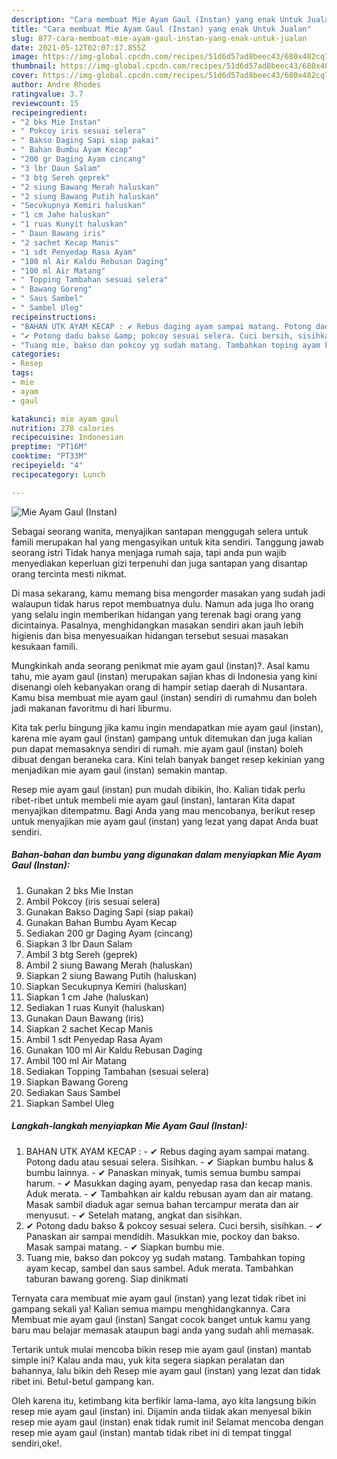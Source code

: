 ```yaml
---
description: "Cara membuat Mie Ayam Gaul (Instan) yang enak Untuk Jualan"
title: "Cara membuat Mie Ayam Gaul (Instan) yang enak Untuk Jualan"
slug: 877-cara-membuat-mie-ayam-gaul-instan-yang-enak-untuk-jualan
date: 2021-05-12T02:07:17.855Z
image: https://img-global.cpcdn.com/recipes/51d6d57ad8beec43/680x482cq70/mie-ayam-gaul-instan-foto-resep-utama.jpg
thumbnail: https://img-global.cpcdn.com/recipes/51d6d57ad8beec43/680x482cq70/mie-ayam-gaul-instan-foto-resep-utama.jpg
cover: https://img-global.cpcdn.com/recipes/51d6d57ad8beec43/680x482cq70/mie-ayam-gaul-instan-foto-resep-utama.jpg
author: Andre Rhodes
ratingvalue: 3.7
reviewcount: 15
recipeingredient:
- "2 bks Mie Instan"
- " Pokcoy iris sesuai selera"
- " Bakso Daging Sapi siap pakai"
- " Bahan Bumbu Ayam Kecap"
- "200 gr Daging Ayam cincang"
- "3 lbr Daun Salam"
- "3 btg Sereh geprek"
- "2 siung Bawang Merah haluskan"
- "2 siung Bawang Putih haluskan"
- "Secukupnya Kemiri haluskan"
- "1 cm Jahe haluskan"
- "1 ruas Kunyit haluskan"
- " Daun Bawang iris"
- "2 sachet Kecap Manis"
- "1 sdt Penyedap Rasa Ayam"
- "100 ml Air Kaldu Rebusan Daging"
- "100 ml Air Matang"
- " Topping Tambahan sesuai selera"
- " Bawang Goreng"
- " Saus Sambel"
- " Sambel Uleg"
recipeinstructions:
- "BAHAN UTK AYAM KECAP : ✔ Rebus daging ayam sampai matang. Potong dadu atau sesuai selera. Sisihkan. ✔ Siapkan bumbu halus &amp; bumbu lainnya. ✔ Panaskan minyak, tumis semua bumbu sampai harum. ✔ Masukkan daging ayam, penyedap rasa dan kecap manis. Aduk merata. ✔ Tambahkan air kaldu rebusan ayam dan air matang. Masak sambil diaduk agar semua bahan tercampur merata dan air menyusut. ✔ Setelah matang, angkat dan sisihkan."
- "✔ Potong dadu bakso &amp; pokcoy sesuai selera. Cuci bersih, sisihkan. ✔ Panaskan air sampai mendidih. Masukkan mie, pockoy dan bakso. Masak sampai matang. ✔ Siapkan bumbu mie."
- "Tuang mie, bakso dan pokcoy yg sudah matang. Tambahkan toping ayam kecap, sambel dan saus sambel. Aduk merata. Tambahkan taburan bawang goreng. Siap dinikmati"
categories:
- Resep
tags:
- mie
- ayam
- gaul

katakunci: mie ayam gaul 
nutrition: 278 calories
recipecuisine: Indonesian
preptime: "PT16M"
cooktime: "PT33M"
recipeyield: "4"
recipecategory: Lunch

---
```



![Mie Ayam Gaul (Instan)](https://img-global.cpcdn.com/recipes/51d6d57ad8beec43/680x482cq70/mie-ayam-gaul-instan-foto-resep-utama.jpg)

Sebagai seorang wanita, menyajikan santapan menggugah selera untuk famili merupakan hal yang mengasyikan untuk kita sendiri. Tanggung jawab seorang istri Tidak hanya menjaga rumah saja, tapi anda pun wajib menyediakan keperluan gizi terpenuhi dan juga santapan yang disantap orang tercinta mesti nikmat.

Di masa  sekarang, kamu memang bisa mengorder masakan yang sudah jadi walaupun tidak harus repot membuatnya dulu. Namun ada juga lho orang yang selalu ingin memberikan hidangan yang terenak bagi orang yang dicintainya. Pasalnya, menghidangkan masakan sendiri akan jauh lebih higienis dan bisa menyesuaikan hidangan tersebut sesuai masakan kesukaan famili. 



Mungkinkah anda seorang penikmat mie ayam gaul (instan)?. Asal kamu tahu, mie ayam gaul (instan) merupakan sajian khas di Indonesia yang kini disenangi oleh kebanyakan orang di hampir setiap daerah di Nusantara. Kamu bisa membuat mie ayam gaul (instan) sendiri di rumahmu dan boleh jadi makanan favoritmu di hari liburmu.

Kita tak perlu bingung jika kamu ingin mendapatkan mie ayam gaul (instan), karena mie ayam gaul (instan) gampang untuk ditemukan dan juga kalian pun dapat memasaknya sendiri di rumah. mie ayam gaul (instan) boleh dibuat dengan beraneka cara. Kini telah banyak banget resep kekinian yang menjadikan mie ayam gaul (instan) semakin mantap.

Resep mie ayam gaul (instan) pun mudah dibikin, lho. Kalian tidak perlu ribet-ribet untuk membeli mie ayam gaul (instan), lantaran Kita dapat menyajikan ditempatmu. Bagi Anda yang mau mencobanya, berikut resep untuk menyajikan mie ayam gaul (instan) yang lezat yang dapat Anda buat sendiri.

<!--inarticleads1-->

##### Bahan-bahan dan bumbu yang digunakan dalam menyiapkan Mie Ayam Gaul (Instan):

1. Gunakan 2 bks Mie Instan
1. Ambil  Pokcoy (iris sesuai selera)
1. Gunakan  Bakso Daging Sapi (siap pakai)
1. Gunakan  Bahan Bumbu Ayam Kecap
1. Sediakan 200 gr Daging Ayam (cincang)
1. Siapkan 3 lbr Daun Salam
1. Ambil 3 btg Sereh (geprek)
1. Ambil 2 siung Bawang Merah (haluskan)
1. Siapkan 2 siung Bawang Putih (haluskan)
1. Siapkan Secukupnya Kemiri (haluskan)
1. Siapkan 1 cm Jahe (haluskan)
1. Sediakan 1 ruas Kunyit (haluskan)
1. Gunakan  Daun Bawang (iris)
1. Siapkan 2 sachet Kecap Manis
1. Ambil 1 sdt Penyedap Rasa Ayam
1. Gunakan 100 ml Air Kaldu Rebusan Daging
1. Ambil 100 ml Air Matang
1. Sediakan  Topping Tambahan (sesuai selera)
1. Siapkan  Bawang Goreng
1. Sediakan  Saus Sambel
1. Siapkan  Sambel Uleg




<!--inarticleads2-->

##### Langkah-langkah menyiapkan Mie Ayam Gaul (Instan):

1. BAHAN UTK AYAM KECAP : - ✔ Rebus daging ayam sampai matang. Potong dadu atau sesuai selera. Sisihkan. - ✔ Siapkan bumbu halus &amp; bumbu lainnya. - ✔ Panaskan minyak, tumis semua bumbu sampai harum. - ✔ Masukkan daging ayam, penyedap rasa dan kecap manis. Aduk merata. - ✔ Tambahkan air kaldu rebusan ayam dan air matang. Masak sambil diaduk agar semua bahan tercampur merata dan air menyusut. - ✔ Setelah matang, angkat dan sisihkan.
1. ✔ Potong dadu bakso &amp; pokcoy sesuai selera. Cuci bersih, sisihkan. - ✔ Panaskan air sampai mendidih. Masukkan mie, pockoy dan bakso. Masak sampai matang. - ✔ Siapkan bumbu mie.
1. Tuang mie, bakso dan pokcoy yg sudah matang. Tambahkan toping ayam kecap, sambel dan saus sambel. Aduk merata. Tambahkan taburan bawang goreng. Siap dinikmati




Ternyata cara membuat mie ayam gaul (instan) yang lezat tidak ribet ini gampang sekali ya! Kalian semua mampu menghidangkannya. Cara Membuat mie ayam gaul (instan) Sangat cocok banget untuk kamu yang baru mau belajar memasak ataupun bagi anda yang sudah ahli memasak.

Tertarik untuk mulai mencoba bikin resep mie ayam gaul (instan) mantab simple ini? Kalau anda mau, yuk kita segera siapkan peralatan dan bahannya, lalu bikin deh Resep mie ayam gaul (instan) yang lezat dan tidak ribet ini. Betul-betul gampang kan. 

Oleh karena itu, ketimbang kita berfikir lama-lama, ayo kita langsung bikin resep mie ayam gaul (instan) ini. Dijamin anda tiidak akan menyesal bikin resep mie ayam gaul (instan) enak tidak rumit ini! Selamat mencoba dengan resep mie ayam gaul (instan) mantab tidak ribet ini di tempat tinggal sendiri,oke!.

